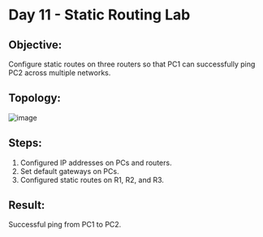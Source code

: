 # Day 11 - Static Routing Lab

## Objective:
Configure static routes on three routers so that PC1 can successfully ping PC2 across multiple networks.

## Topology:
![image](https://github.com/user-attachments/assets/c25e46a9-ac0c-4ffc-8142-652d5ae7d618)


## Steps:
1. Configured IP addresses on PCs and routers.
2. Set default gateways on PCs.
3. Configured static routes on R1, R2, and R3.

## Result:
Successful ping from PC1 to PC2.
